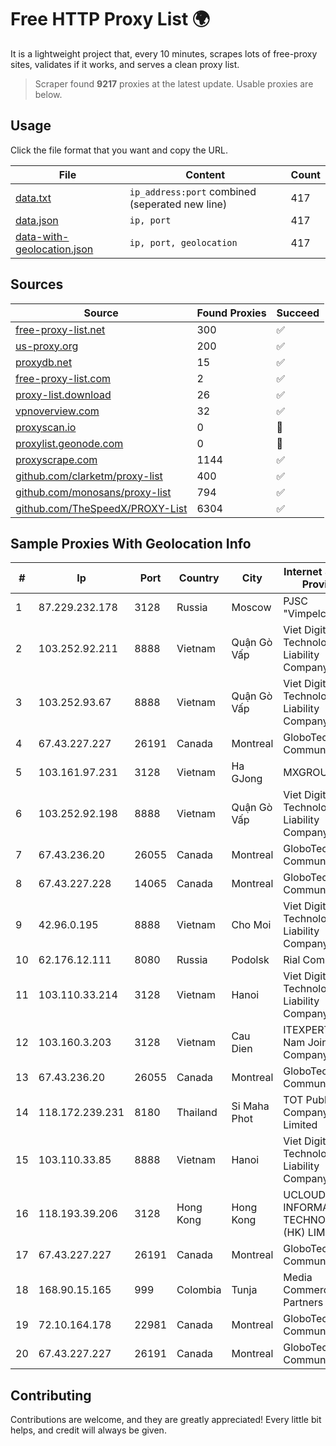 
# Free HTTP Proxy List 🌍

It is a lightweight project that, every 10 minutes, scrapes lots of free-proxy sites, validates if it works, and serves a clean proxy list.


> Scraper found **9217** proxies at the latest update. Usable proxies are below.

## Usage

Click the file format that you want and copy the URL.


|File|Content|Count|
|----|-------|-----|
|[data.txt](https://raw.githubusercontent.com/themiralay/Proxy-List-World/master/data.txt)|`ip_address:port` combined (seperated new line)|417|
|[data.json](https://raw.githubusercontent.com/themiralay/Proxy-List-World/master/data.json)|`ip, port`|417|
|[data-with-geolocation.json](https://raw.githubusercontent.com/themiralay/Proxy-List-World/master/data-with-geolocation.json)|`ip, port, geolocation`|417|

## Sources

|Source|Found Proxies|Succeed|
|------|-------------|-------|
|[free-proxy-list.net](https://free-proxy-list.net)|300|✅|
|[us-proxy.org](https://www.us-proxy.org)|200|✅|
|[proxydb.net](http://proxydb.net)|15|✅|
|[free-proxy-list.com](https://free-proxy-list.com/?page=&port=&type%5B%5D=http&type%5B%5D=https&up_time=0&search=Search)|2|✅|
|[proxy-list.download](https://www.proxy-list.download/HTTP)|26|✅|
|[vpnoverview.com](https://vpnoverview.com/privacy/anonymous-browsing/free-proxy-servers)|32|✅|
|[proxyscan.io](https://www.proxyscan.io)|0|🚫|
|[proxylist.geonode.com](https://proxylist.geonode.com/api/proxy-list?limit=300&page=1&sort_by=lastChecked&sort_type=desc&protocols=http,https)|0|🚫|
|[proxyscrape.com](https://api.proxyscrape.com/v2/?request=displayproxies&protocol=http&timeout=10000&country=all&ssl=all&anonymity=all)|1144|✅|
|[github.com/clarketm/proxy-list](https://raw.githubusercontent.com/clarketm/proxy-list/master/proxy-list-raw.txt)|400|✅|
|[github.com/monosans/proxy-list](https://raw.githubusercontent.com/monosans/proxy-list/main/proxies/http.txt)|794|✅|
|[github.com/TheSpeedX/PROXY-List](https://raw.githubusercontent.com/TheSpeedX/PROXY-List/master/http.txt)|6304|✅|


## Sample Proxies With Geolocation Info

|#|Ip|Port|Country|City|Internet Service Provider|
|-|--|----|-------|----|-------------------------|
|1|87.229.232.178|3128|Russia|Moscow|PJSC "Vimpelcom"|
|2|103.252.92.211|8888|Vietnam|Quận Gò Vấp|Viet Digital Technology Liability Company|
|3|103.252.93.67|8888|Vietnam|Quận Gò Vấp|Viet Digital Technology Liability Company|
|4|67.43.227.227|26191|Canada|Montreal|GloboTech Communications|
|5|103.161.97.231|3128|Vietnam|Ha GJong|MXGROUP|
|6|103.252.92.198|8888|Vietnam|Quận Gò Vấp|Viet Digital Technology Liability Company|
|7|67.43.236.20|26055|Canada|Montreal|GloboTech Communications|
|8|67.43.227.228|14065|Canada|Montreal|GloboTech Communications|
|9|42.96.0.195|8888|Vietnam|Cho Moi|Viet Digital Technology Liability Company|
|10|62.176.12.111|8080|Russia|Podolsk|Rial Com JSC|
|11|103.110.33.214|3128|Vietnam|Hanoi|Viet Digital Technology Liability Company|
|12|103.160.3.203|3128|Vietnam|Cau Dien|ITEXPERT Viet Nam Joint Stock Company|
|13|67.43.236.20|26055|Canada|Montreal|GloboTech Communications|
|14|118.172.239.231|8180|Thailand|Si Maha Phot|TOT Public Company Limited|
|15|103.110.33.85|8888|Vietnam|Hanoi|Viet Digital Technology Liability Company|
|16|118.193.39.206|3128|Hong Kong|Hong Kong|UCLOUD INFORMATION TECHNOLOGY (HK) LIMITED|
|17|67.43.227.227|26191|Canada|Montreal|GloboTech Communications|
|18|168.90.15.165|999|Colombia|Tunja|Media Commerce Partners S.A|
|19|72.10.164.178|22981|Canada|Montreal|GloboTech Communications|
|20|67.43.227.227|26191|Canada|Montreal|GloboTech Communications|



## Contributing

Contributions are welcome, and they are greatly appreciated! Every
little bit helps, and credit will always be given.

